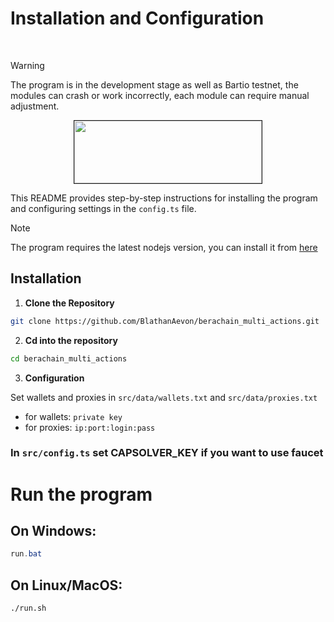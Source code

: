 # Installation and Configuration


<br>

> [!WARNING]
> The program is in the development stage as well as Bartio testnet, the modules can crash or work incorrectly, each module can require manual adjustment.

<p align="center">
<img src="https://encrypted-tbn0.gstatic.com/images?q=tbn:ANd9GcSStlHMF7kT65jwVfXt9PwzRG23NOZXESt70Q&s" width="300" height="100" border="1"/>
</p>

This README provides step-by-step instructions for installing the program and configuring settings in the `config.ts` file.

> [!NOTE]
> The program requires the latest nodejs version, you can install it from [here](https://nodejs.org/en)

## Installation

1. **Clone the Repository**

```bash
git clone https://github.com/BlathanAevon/berachain_multi_actions.git
```

2. **Cd into the repository**

```bash
cd berachain_multi_actions
```

3. **Configuration**

Set wallets and proxies in `src/data/wallets.txt` and `src/data/proxies.txt`
- for wallets: `private key`
- for proxies: `ip:port:login:pass`

### In `src/config.ts` set CAPSOLVER_KEY if you want to use faucet

# Run the program

## On Windows:
```powershell
run.bat
```

## On Linux/MacOS:

```bash
./run.sh
```